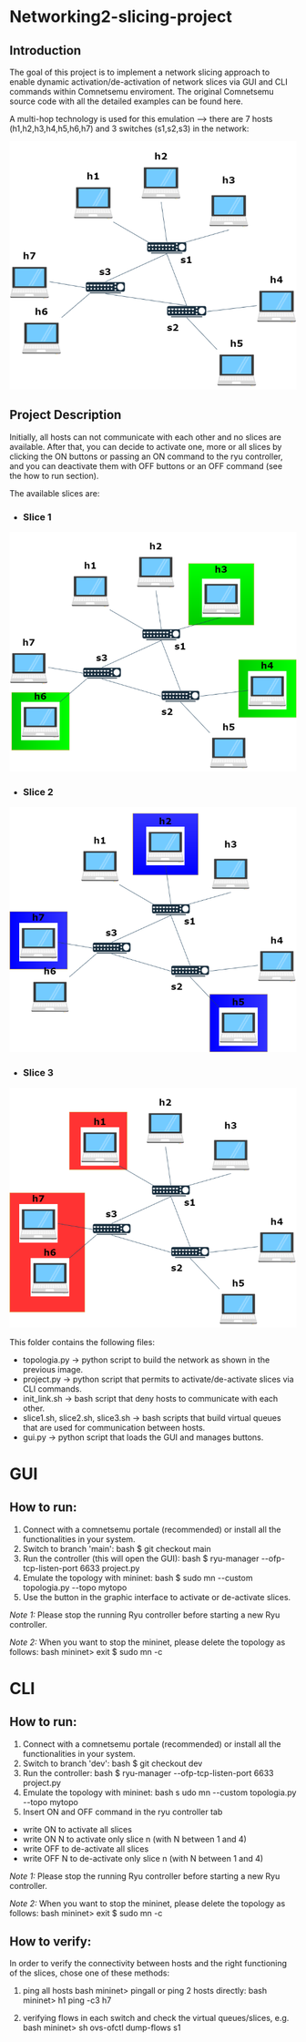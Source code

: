 # Networking2-slicing-project

 
## Introduction ## 
The goal of this project is to implement a network slicing approach to enable dynamic activation/de-activation of network slices via GUI and CLI commands within Comnetsemu enviroment. The original Comnetsemu source code with all the detailed examples can be found here. 
 
A multi-hop technology is used for this emulation --> there are 7 hosts (h1,h2,h3,h4,h5,h6,h7) and 3 switches (s1,s2,s3) in the network: 
 
![](images/topologia.png) 
 
## Project Description ## 
Initially, all hosts can not communicate with each other and no slices are available. 
After that, you can decide to activate one, more or all slices by clicking the ON buttons or passing an ON command to the ryu controller, and you can deactivate them with OFF buttons or an OFF command (see the how to run section). 
 
The available slices are: 
 
* ### Slice 1 ### 
![](images/slice1.png) 
* ### Slice 2 ### 
![](images/slice2.png) 
* ### Slice 3 ### 
![](images/slice3.png) 

 
This folder contains the following files: 
* topologia.py -> python script to build the network as shown in the previous image. 
* project.py -> python script that permits to activate/de-activate slices via CLI commands. 
* init_link.sh -> bash script that deny hosts to communicate with each other. 
* slice1.sh, slice2.sh, slice3.sh -> bash scripts that build virtual queues that are used for communication between hosts. 
* gui.py -> python script that loads the GUI and manages buttons. 
 
# GUI 
 
<a name="how-to-run-with-GUI"></a> 
## How to run: ## 
1. Connect with a comnetsemu portale (recommended) or install all the functionalities in your system. 
2. Switch to branch 'main': 
bash 
$ git checkout main 
3. Run the controller (this will open the GUI): 
bash 
$ ryu-manager --ofp-tcp-listen-port 6633 project.py
4. Emulate the topology with mininet: 
bash 
$ sudo mn --custom topologia.py --topo mytopo 
5. Use the button in the graphic interface to activate or de-activate slices.  
 
*Note 1:* Please stop the running Ryu controller before starting a new Ryu controller. 
 
*Note 2:* When you want to stop the mininet, please delete the topology as follows: 
bash 
mininet> exit 
$ sudo mn -c 
 
 
# CLI 
 
<a name="how-to-run-with-CLI"></a> 
## How to run: ## 
1. Connect with a comnetsemu portale (recommended) or install all the functionalities in your system. 
2. Switch to branch 'dev': 
bash 
$ git checkout dev 
3. Run the controller: 
bash 
$ ryu-manager --ofp-tcp-listen-port 6633 project.py
4. Emulate the topology with mininet: 
bash  s
udo mn --custom topologia.py --topo mytopo
6. Insert ON and OFF command in the ryu controller tab 
 * write ON to activate all slices 
 * write ON N to activate only slice n (with N between 1 and 4) 
 * write OFF to de-activate all slices 
 * write OFF N to de-activate only slice n (with N between 1 and 4) 
 
*Note 1:* Please stop the running Ryu controller before starting a new Ryu controller. 
 
*Note 2:* When you want to stop the mininet, please delete the topology as follows: 
bash 
mininet> exit 
$ sudo mn -c 
## How to verify: 
In order to verify the connectivity between hosts and the right functioning of the slices, chose one of these methods: 
1. ping all hosts 
 bash 
 mininet> pingall 
  or ping 2 hosts directly: 
 bash 
 mininet> h1 ping -c3 h7 
   
2. verifying flows in each switch and check the virtual queues/slices, e.g. 
 bash 
 mininet> sh ovs-ofctl dump-flows s1
